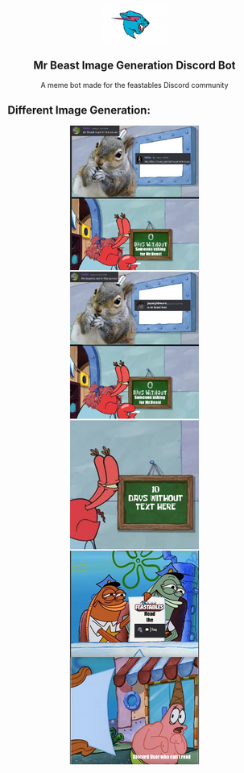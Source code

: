 <div align=center>
  <img src="image_2024-08-28_235431643.png" width=128px>
</div>

<h2 align=center>Mr Beast Image Generation Discord Bot</h2>
<p align=center>A meme bot made for the feastables Discord community</p>

## Different Image Generation:
<div align=center>
  <img src="./readme/krabty_output_image.png" width=256px>
  <img src="./readme/output_questionable.png" width=256px>
  <img src="./readme/krabs_output_image.png" width=256px>
  <img src="./readme/faq_output_image.png" width=256px>
</div>
